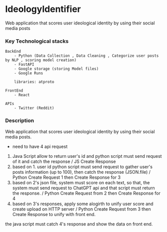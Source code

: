 # IdeologyIdentifier 

Web application that scores user ideological identity by using their social media posts

### Key Technological stacks 
    BackEnd
        - Python (Data Collection , Data Cleaning , Categorize user posts by NLP , scoring model creation)
        - FastAPI
        - Google storage (storing Model files)
        - Google Runs

        libraries: atproto

    FrontEnd
        - React 

    APIs
        - Twitter (Reddit)

### Description

Web application that scores user ideological identity by using their social media posts. 

- need to have 4 api request 
1. Java Script allow to return user's id and python script must send request of it and catch the response / JS Create Response
2. based on 1. user id python script must send request to gather user's posts information (up to 100), then catch the response (JSON.file)
/ Python Create Request 1 then Create Response for 3
3. based on 2's json file, system must score on each text, so that, the system must send request to ChatGPT api and that script must return the response. / Python Create Request from 2 then Create Response for 4
4. based on 3's responses, apply some alogirth to unify user score and create upload on HTTP server
/ Python Create Request from 3 then Create Response to unify with front end. 

the java script must catch 4's response and show the data on front end. 
